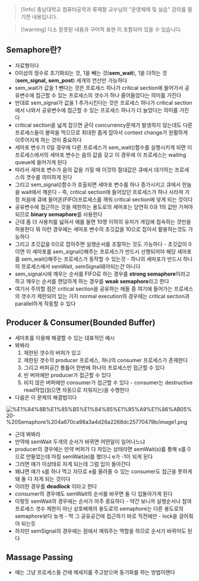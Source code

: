 > [!info] 충남대학교 컴퓨터공학과 류재철 교수님의 "운영체제 및 실습" 강의를 필기한 내용입니다.

> [!warning] 다소 잘못된 내용과 구어적 표현 이 포함되어 있을 수 있습니다.

## Semaphore란?

- 자료형이다
- 0이상의 정수로 초기화되는 것, 1을 빼는 것(**sem_wait**), 1을 더하는 것(**sem_signal, sem_post**) 세개의 연산만 가능하다
- sem_wait가 값을 1 뺀다는 것은 프로세스 하나가 critical section에 들어가서 공유변수에 접근할 수 있는 프로세스의 갯수가 하나 줄어들었다는 의미를 가진다
- 반대로 sem_signal가 값을 1 추가시킨다는 것은 프로세스 하나가 critical section에서 나와서 공유변수에 접근할 수 있는 프로세스 하나가 더 늘었다는 의미를 가진다
- critical section을 넓게 잡으면 굳이 concurrency문제가 발생하지 않는데도 다른 프로세스들이 블락을 먹으므로 최대한 좁게 잡아서 context change가 원활하게 이루어지게 하는 것이 중요하다
- 세마포 변수가 0일 경우에 다른 프로세스가 sem_wait()함수를 실행시키게 되면 이 프로세스에서의 세마포 변수는 음의 값을 갖고 이 경우에 이 프로세스는 waiting queue에 들어가게 된다
- 따라서 세마포 변수가 음의 값을 가질 때 이것의 절대값은 큐에서 대기하는 프로세스의 갯수를 의미하게 된다
- 그리고 sem_signal()함수가 호출되면 세마포 변수를 하나 증가시키고 큐에서 한놈을 wait에서 깨운다 - 즉, critical section에 들어있던 프로세스가 하나 사라져 가장 처음에 큐에 들어온(FIFO)프로세스를 깨워 critical section에 넣게 되는 것이다
- 공유변수에 접근하는 것을 제한하는 용도로의 세마포는 당연히 0과 1의 값만 가져야 되므로 **binary semaphore**를 사용한다
- 근데 좀 더 사용처를 넓혀서 예를 들면 10명 이하의 유저가 게임에 접속하는 것만을 허용한다 뭐 이런 경우에는 세마포 변수의 초깃값을 10으로 잡아서 활용하는것도 가능하다
- 그리고 초깃값을 0으로 잡아주면 실행순서를 조절하는 것도 가능하다 - 초깃값이 0이면 이 세마포를 sem_signal()해주는 프로세스가 반드시 선행되어야 해당 세마포를 sem_wait()해주는 프로세스가 동작할 수 있는것 - 하나의 세마포가 반드시 하나의 프로세스에서 semWait, semSignal돼야되는건 아니다
- sem_signal시에 깨우는 순서를 FIFO로 하는 경우를 **strong semaphore**이라고 하고 깨우는 순서를 랜덤하게 하는 경우를 **weak semaphore**라고 한다
- 여기서 주의할 점은 critical section을 공유하는 애들 중 여기에 들어가는 프로세스의 갯수가 제한되어 있는 거지 normal execution의 경우에는 critical section과 parallel하게 작동할 수 있다

## Producer & Consumer(Bounded Buffer)

- 세마포를 이용해 해결할 수 있는 대표적인 예시
- 봐봐라
	1. 제한된 갯수의 버퍼가 있고
	2. 제한된 갯수의 producer 프로세스, 하나의 consumer 프로세스가 존재한다
	3. 그리고 버퍼공간 통틀어 한번에 하나의 프로세스만 접근할 수 있다
	4. 빈 버퍼에만 producer가 접근할 수 있다
	5. 비지 않은 버퍼에만 consumer가 접근할 수 있다 - consumer는 destructive read작업(읽으면 자동으로 지워지는)을 수행한다
- 다음은 이 문제의 해결법이다

![%E1%84%8B%E1%85%B5%E1%84%85%E1%85%A9%E1%86%AB05%20-%20Semaphore%204a670ca98a3a4d26a2268dc25770479b/image1.png](botanicals/os/originals/os.spring.2021.cse.cnu.ac.kr/images/5/image1.png)

- 근데 봐봐라
- 만약에 semWait 두개의 순서가 바뀌면 어떤일이 일어나느냐
- producer의 경우에는 만약 버퍼가 다 차있는 상태라면 semWait(s)를 통해 s를 0으로 만들었는데 마침 semWait(e)를 했더니 e가 -1이 되게 된다
- 그러면 얘가 이상태로 자게 되는데 그럼 입이 돌아간다
- 왜냐면 얘가 s를 하나 먹고 자므로 e를 올려줄 수 있는 consumer도 접근을 못하게 돼 둘 다 자게 되는 것이다
- 이러한 경우를 **deadlock** 이라고 한다
- consumer의 경우에도 semWait의 순서를 바꾸면 둘 다 입돌아가게 된다
- 이렇듯 semWait의 경우에는 순서가 아주 중요하다 - 약간 보니까 실행순서나 참여 프로세스 갯수 제한이 아닌 상호배제의 용도로의 semaphore는 다른 용도로의 semaphore보다 늦게 - 딱 그 공유공간에 접근하기 바로 직전에만 - lock을 걸어줘야 되는듯
- 하지만 semSignal의 경우에는 잠에서 깨워주는 역할을 하므로 순서가 바뀌어도 된다

## Massage Passing

- 얘는 그냥 프로세스들 간에 메세지를 주고받으며 동기화를 하는 방법이랜다